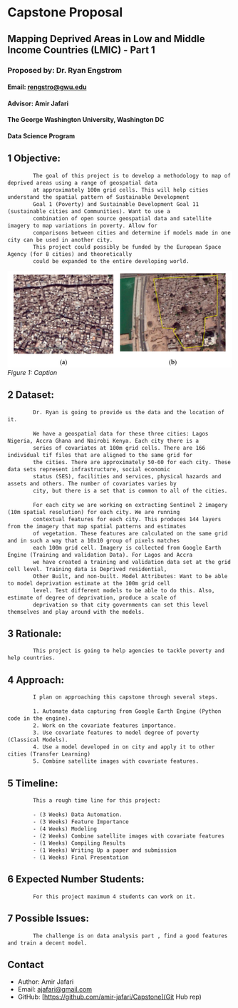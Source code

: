 
# Capstone Proposal
## Mapping Deprived Areas in Low and Middle Income Countries (LMIC) - Part 1
### Proposed by: Dr. Ryan Engstrom
#### Email: rengstro@gwu.edu
#### Advisor: Amir Jafari
#### The George Washington University, Washington DC  
#### Data Science Program


## 1 Objective:  
 
            The goal of this project is to develop a methodology to map of deprived areas using a range of geospatial data
            at approximately 100m grid cells. This will help cities understand the spatial pattern of Sustainable Development 
            Goal 1 (Poverty) and Sustainable Development Goal 11 (sustainable cities and Communities). Want to use a
            combination of open source geospatial data and satellite imagery to map variations in poverty. Allow for
            comparisons between cities and determine if models made in one city can be used in another city. 
            This project could possibly be funded by the European Space Agency (for 8 cities) and theoretically
            could be expanded to the entire developing world.
            

![Figure 1: Example figure](2024_Fall_0.png)
*Figure 1: Caption*

## 2 Dataset:  

            Dr. Ryan is going to provide us the data and the location of it. 
            
            We have a geospatial data for these three cities: Lagos Nigeria, Accra Ghana and Nairobi Kenya. Each city there is a 
            series of covariates at 100m grid cells. There are 166 individual tif files that are aligned to the same grid for 
            the cities. There are approximately 50-60 for each city. These data sets represent infrastructure, social economic 
            status (SES), facilities and services, physical hazards and assets and others. The number of covariates varies by 
            city, but there is a set that is common to all of the cities.  
            
            For each city we are working on extracting Sentinel 2 imagery (10m spatial resolution) for each city. We are running 
            contextual features for each city. This produces 144 layers from the imagery that map spatial patterns and estimates 
            of vegetation. These features are calculated on the same grid and in such a way that a 10x10 group of pixels matches 
            each 100m grid cell. Imagery is collected from Google Earth Engine (Training and validation Data). For Lagos and Accra
            we have created a training and validation data set at the grid cell level. Training data is Deprived residential,
            Other Built, and non-built. Model Attributes: Want to be able to model deprivation estimate at the 100m grid cell 
            level. Test different models to be able to do this. Also, estimate of degree of deprivation, produce a scale of 
            deprivation so that city governments can set this level themselves and play around with the models.  
            

## 3 Rationale:  

            This project is going to help agencies to tackle poverty and help countries.
            

## 4 Approach:  

            I plan on approaching this capstone through several steps.  
            
            1. Automate data capturing from Google Earth Engine (Python code in the engine).
            2. Work on the covariate features importance.  
            3. Use covariate features to model degree of poverty (Classical Models).
            4. Use a model developed in on city and apply it to other cities (Transfer Learning)
            5. Combine satellite images with covariate features.  
            

## 5 Timeline:  

            This a rough time line for this project:  
            
            - (3 Weeks) Data Automation.  
            - (3 Weeks) Feature Importance  
            - (4 Weeks) Modeling  
            - (2 Weeks) Combine satellite images with covariate features  
            - (1 Weeks) Compiling Results  
            - (1 Weeks) Writing Up a paper and submission
            - (1 Weeks) Final Presentation  
            

## 6 Expected Number Students:  

            For this project maximum 4 students can work on it.  
            

## 7 Possible Issues:  

            The challenge is on data analysis part , find a good features and train a decent model.
            


## Contact
- Author: Amir Jafari
- Email: [ajafari@gmail.com](Eamil)
- GitHub: [https://github.com/amir-jafari/Capstone](Git Hub rep)

